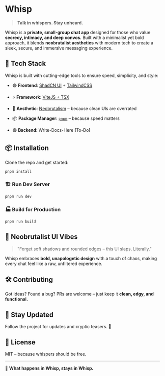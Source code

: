 # **Whisp**

> **Talk in whispers. Stay unheard.**

Whisp is a **private, small-group chat app** designed for those who value **secrecy, intimacy, and deep convos.** Built with a minimalist yet bold approach, it blends **neobrutalist aesthetics** with modern tech to create a sleek, secure, and immersive messaging experience.

## 🚀 **Tech Stack**

Whisp is built with cutting-edge tools to ensure speed, simplicity, and style:

- 🟣 **Frontend**: [ShadCN UI](https://ui.shadcn.com/) + [TailwindCSS](https://tailwindcss.com/)  
- ⚡ **Framework**: [ViteJS + TSX](https://vitejs.dev/)  
- 🎨 **Aesthetic**: [Neobrutalism](https://neobrutalism.dev/) – because clean UIs are overrated  
- 📦 **Package Manager**: [`pnpm`](https://pnpm.io/) – because speed matters 


- 🟣 **Backend**: Write-Docs-Here [To-Do]


## 📦 **Installation**

Clone the repo and get started:

```sh
pnpm install
```

### 🏗 **Run Dev Server**
```sh
pnpm run dev
```

### 🏭 **Build for Production**
```sh
pnpm run build
```

## 🎨 **Neobrutalist UI Vibes**

> "Forget soft shadows and rounded edges – this UI slaps. Literally."

Whisp embraces **bold, unapologetic design** with a touch of chaos, making every chat feel like a raw, unfiltered experience.

## 🛠 **Contributing**

Got ideas? Found a bug? PRs are welcome – just keep it **clean, edgy, and functional.**

## 🔗 **Stay Updated**

Follow the project for updates and cryptic teasers. 👀

## 📜 **License**

MIT – because whispers should be free.

---

💬 **What happens in Whisp, stays in Whisp.**
